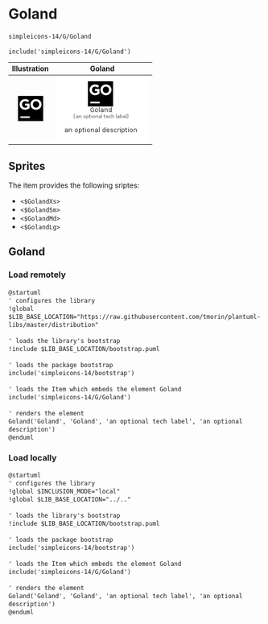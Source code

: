 # Goland


```text
simpleicons-14/G/Goland
```

```text
include('simpleicons-14/G/Goland')
```



| Illustration | Goland |
| :---: | :---: |
| ![illustration for Illustration](../../simpleicons-14/G/Goland.png) | ![illustration for Goland](../../simpleicons-14/G/Goland.Local.png) |



## Sprites
The item provides the following sriptes:

- `<$GolandXs>`
- `<$GolandSm>`
- `<$GolandMd>`
- `<$GolandLg>`





## Goland

### Load remotely
```plantuml
@startuml
' configures the library
!global $LIB_BASE_LOCATION="https://raw.githubusercontent.com/tmorin/plantuml-libs/master/distribution"

' loads the library's bootstrap
!include $LIB_BASE_LOCATION/bootstrap.puml

' loads the package bootstrap
include('simpleicons-14/bootstrap')

' loads the Item which embeds the element Goland
include('simpleicons-14/G/Goland')

' renders the element
Goland('Goland', 'Goland', 'an optional tech label', 'an optional description')
@enduml
```

### Load locally
```plantuml
@startuml
' configures the library
!global $INCLUSION_MODE="local"
!global $LIB_BASE_LOCATION="../.."

' loads the library's bootstrap
!include $LIB_BASE_LOCATION/bootstrap.puml

' loads the package bootstrap
include('simpleicons-14/bootstrap')

' loads the Item which embeds the element Goland
include('simpleicons-14/G/Goland')

' renders the element
Goland('Goland', 'Goland', 'an optional tech label', 'an optional description')
@enduml
```

